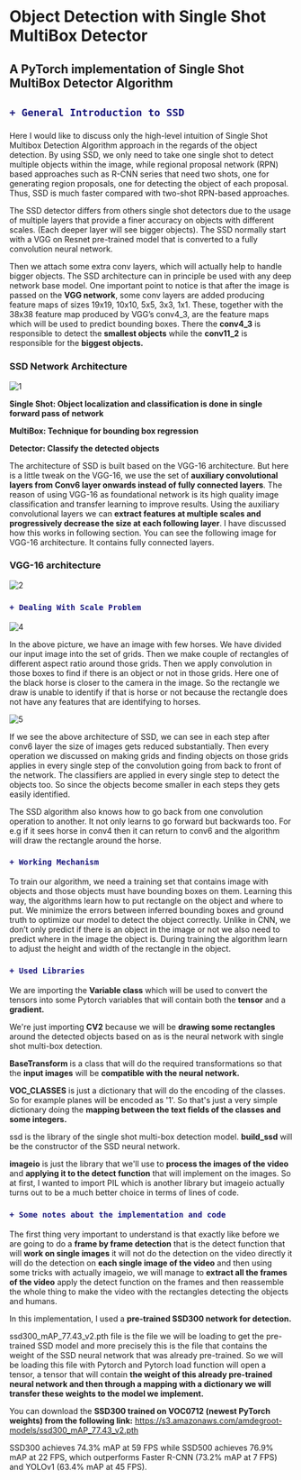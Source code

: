 # Object Detection with Single Shot MultiBox Detector

## A PyTorch implementation of Single Shot MultiBox Detector Algorithm

<h2>

```diff
+ General Introduction to SSD 
```

</h2>

<p1>
Here I would like to discuss only the high-level intuition of Single Shot Multibox Detection Algorithm approach in the regards of the object detection.
By using SSD, we only need to take one single shot to detect multiple objects within the image, while regional proposal network (RPN) based approaches such as R-CNN series that need two shots, one for generating region proposals, one for detecting the object of each proposal. Thus, SSD is much faster compared with two-shot RPN-based approaches.

</p1>

<p2>

The SSD detector differs from others single shot detectors due to the usage of multiple layers that provide a finer accuracy on objects with different scales. (Each deeper layer will see bigger objects).
The SSD normally start with a VGG on Resnet pre-trained model that is converted to a fully convolution neural network. 

</p2>

<p3>

Then we attach some extra conv layers, which will actually help to handle bigger objects. The SSD architecture can in principle be used with any deep network base model.
One important point to notice is that after the image is passed on the **VGG network**, some conv layers are added producing feature maps of sizes 19x19, 10x10, 5x5, 3x3, 1x1. These, together with the 38x38 feature map produced by VGG’s conv4_3, are the feature maps which will be used to predict bounding boxes.
There the **conv4_3** is responsible to detect the **smallest objects** while the **conv11_2** is responsible for the **biggest objects.**

</p3>

### SSD Network Architecture

![1](https://user-images.githubusercontent.com/30608533/50615335-2b6f4680-0ef5-11e9-966b-710526972251.jpg)


**Single Shot: Object localization and classification is done in single forward pass of network**

**MultiBox: Technique for bounding box regression**

**Detector: Classify the detected objects**

<p4>
  
The architecture of SSD is built based on the VGG-16 architecture. But here is a little tweak on the VGG-16, we use the set of **auxiliary convolutional layers from Conv6 layer onwards instead of fully connected layers**. The reason of using VGG-16 as foundational network is its high quality image classification and transfer learning to improve results. Using the auxiliary convolutional layers we can **extract features at multiple scales and progressively decrease the size at each following layer**. I have discussed how this works in following section. You can see the following image for VGG-16 architecture. It contains fully connected layers.

</p4>

### VGG-16 architecture
![2](https://user-images.githubusercontent.com/30608533/50616043-f0224700-0ef7-11e9-944b-15f857bfb615.png)


<h3>

```diff
+ Dealing With Scale Problem
```

</h3>

![4](https://user-images.githubusercontent.com/30608533/50616413-6b382d00-0ef9-11e9-9827-e9d884ccbaa9.png)

<p5>
  
In the above picture,  we have an image with few horses. We have divided our input image into the set of grids. Then we make couple of rectangles of different aspect ratio around those grids. Then we apply convolution in those boxes to find if there is an object or not in those grids. Here one of the black horse is closer to the camera in the image. So the rectangle we draw is unable to identify if that is horse or not because the rectangle does not have any features that are identifying to horses.

</p5>

![5](https://user-images.githubusercontent.com/30608533/50616727-c4549080-0efa-11e9-8798-3983dd1e750a.png)

<p6>

If we see the above architecture of SSD, we can see in each step after conv6 layer the size of images gets reduced substantially. Then every operation we discussed on making grids and finding objects on those grids applies in every single step of the convolution going from back to front of the network. The classifiers are applied in every single step to detect the objects too. So since the objects become smaller in each steps they gets easily identified.

  
</p6>


<p7>
  
The SSD algorithm also knows how to go back from one convolution operation to another. It not only learns to go forward but backwards too. For e.g if it sees horse in conv4 then it can return to conv6 and the algorithm will draw the rectangle around the horse.

</p7>

<h3>

```diff
+ Working Mechanism
```

</h3>

<p8>
  To train our algorithm, we need a training set that contains image with objects and those objects must have bounding boxes on them. Learning this way, the algorithms learn how to put rectangle on the object and where to put. We minimize the errors between inferred bounding boxes and ground truth to optimize our model to detect the object correctly. Unlike in CNN, we don’t only predict if there is an object in the image or not we also need to predict where in the image the object is. During training the algorithm learn to adjust the height and width of the rectangle in the object. 
</p8>


<h3>

```diff
+ Used Libraries
```

</h3>

<p9>
 
We are importing the **Variable class** which will be used to convert the tensors into some Pytorch variables
that will contain both the **tensor** and a **gradient.**
</p9>

<p10>
  
We're just importing **CV2** because we will be **drawing some rectangles** around the detected objects 
based on as is the neural network with single shot multi-box detection.
</p10>

<p11>
  
**BaseTransform** is a class that will do the required transformations so that the **input images** 
will be **compatible with the neural network.**
</p11>

<p12>
  
**VOC_CLASSES** is just a dictionary that will do the encoding of the classes. So for example 
planes will be encoded as '1'. So that's just a very simple dictionary doing the **mapping between the 
text fields of the classes and some integers.**
</p12>

<p13>
  
ssd is the library of the single shot multi-box detection model.
**build_ssd** will be the constructor of the SSD neural network.
</p13>

<p14>
  
**imageio** is just the library that we'll use to **process the images of the video** and 
**applying it to the detect function** that will implement on the images.
So at first, I wanted to import PIL which is another library but imageio actually 
turns out to be a much better choice in terms of lines of code.
</p14>


<h3>

```diff
+ Some notes about the implementation and code
```

</h3>


<p14>

The first thing very important to understand is that exactly like before we are going to do a **frame by frame detection** 
that is the detect function that  will **work on single images** it will not do the detection on the video directly 
it will do the detection on **each single image of the video** and then using some tricks with actually imageio, 
we will manage to **extract all the frames of the video** apply the detect function on the frames and 
then reassemble the whole thing to make the video with the rectangles detecting the objects and humans.
</p14>

<p15>

In this implementation, I used a **pre-trained SSD300 network for detection.**

ssd300_mAP_77.43_v2.pth file is the file we will be loading to get the pre-trained SSD model and more
precisely this is the file that contains the weight of the SSD neural network that was already pre-trained.
So we will be loading this file with Pytorch and Pytorch load function will open
a tensor, a tensor that will contain **the weight of this already pre-trained neural network and then through 
a mapping with a dictionary we will transfer these weights to the model we implement.**

You can download the **SSD300 trained on VOC0712 (newest PyTorch weights) from  the following link:**
https://s3.amazonaws.com/amdegroot-models/ssd300_mAP_77.43_v2.pth
</p15>

<p16>
  
SSD300 achieves 74.3% mAP at 59 FPS while SSD500 achieves 76.9% mAP at 22 FPS, which outperforms Faster R-CNN (73.2% mAP at 7 FPS) and YOLOv1 (63.4% mAP at 45 FPS).

</p16>




